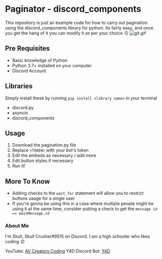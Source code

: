 # Paginator - discord_components
This repository is just an example code for how to carry out pagination using the discord_components library for python. Its fairly easy, and once you get the hang of it you can modify it as per your choice :D
![git.gif](https://github.com/SkullCrusher0003/paginator/blob/main/git.gif)

## Pre Requisites
- Basic knowledge of Python
- Python 3.7+ installed on your computer
- Discord Account

## Libraries
Simply install these by running `pip install <library name>` in your terminal
- discord.py
- asyncio
- discord_components

## Usage
1. Download the pagination.py file
2. Replace `<TOKEN>` with your bot's token
3. Edit the embeds as necessary / add more
4. Edit button styles if necessary
5. Run it!

## More To Know
- Adding checks to the `wait_for` statement will allow you to restrict buttons usage for a single user
- If you're gonna be using this in a case where multiple people might be using it at the same time, consider putting a check to get the `message id == mainMessage.id`

### About Me
I'm Skull, Skull Crusher#9515 on Discord. I am a high schooler who likes coding :D

YouTube: [AV Creators Coding](https://www.youtube.com/channel/UCcWfrKzR9cm-QKUZKAcxLXQ)
Y4D Discord Bot: [Y4D](https://dsc.gg/y4d)
